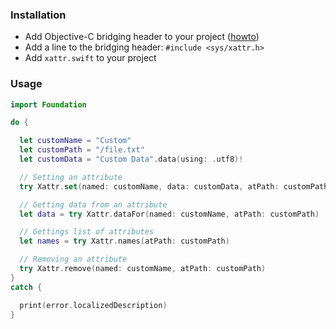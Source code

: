 ### Installation

- Add Objective-C bridging header to your project ([howto](http://stackoverflow.com/questions/24002369/how-to-call-objective-c-code-from-swift))
- Add a line to the bridging header: ```#include <sys/xattr.h>```
- Add ```xattr.swift``` to your project

### Usage

```swift
import Foundation

do {

  let customName = "Custom"
  let customPath = "/file.txt"
  let customData = "Custom Data".data(using: .utf8)!

  // Setting an attribute
  try Xattr.set(named: customName, data: customData, atPath: customPath)

  // Getting data from an attribute
  let data = try Xattr.dataFor(named: customName, atPath: customPath)

  // Gettings list of attributes
  let names = try Xattr.names(atPath: customPath)

  // Removing an attribute
  try Xattr.remove(named: customName, atPath: customPath)
}
catch {

  print(error.localizedDescription)
}
```
